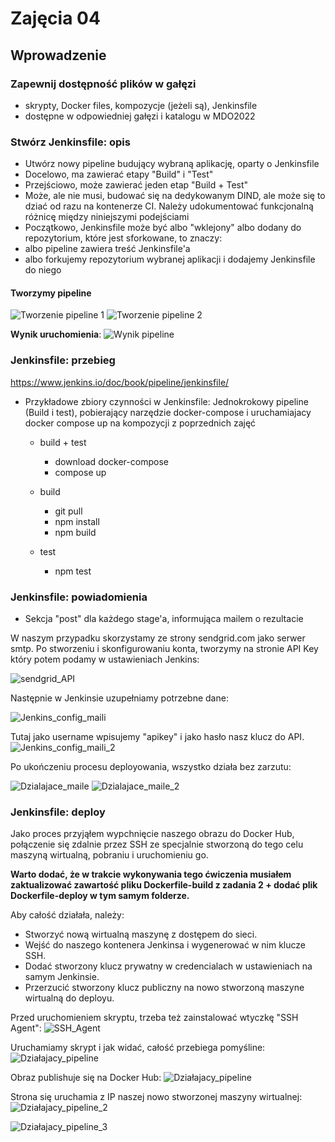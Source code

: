 # Zajęcia 04

## Wprowadzenie

### Zapewnij dostępność plików w gałęzi
 * skrypty, Docker files, kompozycje (jeżeli są), Jenkinsfile
 * dostępne w odpowiedniej gałęzi i katalogu w MDO2022

### Stwórz Jenkinsfile: opis
 * Utwórz nowy pipeline budujący wybraną aplikację, oparty o Jenkinsfile
 * Docelowo, ma zawierać etapy "Build" i "Test"
 * Przejściowo, może zawierać jeden etap "Build + Test"
 * Może, ale nie musi, budować się na dedykowanym DIND, ale może się to dziać od razu na kontenerze CI. Należy udokumentować funkcjonalną różnicę między niniejszymi podejściami
 * Początkowo, Jenkinsfile może być albo "wklejony" albo dodany do repozytorium, które jest sforkowane, to znaczy:
  * albo pipeline zawiera treść Jenkinsfile'a
  * albo forkujemy repozytorium wybranej aplikacji i dodajemy Jenkinsfile do niego

#### Tworzymy pipeline
![Tworzenie pipeline 1](screenshots/1.PNG)
![Tworzenie pipeline 2](screenshots/2.PNG)

**Wynik uruchomienia**:
![Wynik pipeline](screenshots/3.PNG)

### Jenkinsfile: przebieg
https://www.jenkins.io/doc/book/pipeline/jenkinsfile/
* Przykładowe zbiory czynności w Jenkinsfile:
Jednokrokowy pipeline (Build i test), pobierający narzędzie docker-compose i uruchamiajacy docker compose up na kompozycji z poprzednich zajęć
  * build + test
    * download docker-compose
	* compose up

  * build
    * git pull
	* npm install
	* npm build
  * test
    * npm test

### Jenkinsfile: powiadomienia
  * Sekcja "post" dla każdego stage'a, informująca mailem o rezultacie

W naszym przypadku skorzystamy ze strony sendgrid.com jako serwer smtp. Po stworzeniu i skonfigurowaniu konta, tworzymy na stronie API Key który potem podamy w ustawieniach Jenkins:

![sendgrid_API](screenshots/4.PNG)

Następnie w Jenkinsie uzupełniamy potrzebne dane:

![Jenkins_config_maili](screenshots/5.PNG)

Tutaj jako username wpisujemy "apikey" i jako hasło nasz klucz do API.
![Jenkins_config_maili_2](screenshots/6.PNG)

Po ukończeniu procesu deployowania, wszystko działa bez zarzutu:

![Dzialajace_maile](screenshots/7.PNG)
![Dzialajace_maile_2](screenshots/8.PNG)

### Jenkinsfile: deploy

Jako proces przyjąłem wypchnięcie naszego obrazu do Docker Hub, połączenie się zdalnie przez SSH ze specjalnie stworzoną do tego celu maszyną wirtualną, pobraniu i uruchomieniu go.

**Warto dodać, że w trakcie wykonywania tego ćwiczenia musiałem zaktualizować zawartość pliku Dockerfile-build z zadania 2 + dodać plik Dockerfile-deploy w tym samym folderze.**

Aby całość działała, należy:
* Stworzyć nową wirtualną maszynę z dostępem do sieci.
* Wejść do naszego kontenera Jenkinsa i wygenerować w nim klucze SSH.
* Dodać stworzony klucz prywatny w credencialach w ustawieniach na samym Jenkinsie.
* Przerzucić stworzony klucz publiczny na nowo stworzoną maszyne wirtualną do deployu.

Przed uruchomieniem skryptu, trzeba też zainstalować wtyczkę "SSH Agent":
![SSH_Agent](screenshots/9.PNG)

Uruchamiamy skrypt i jak widać, całość przebiega pomyśline:
![Działajacy_pipeline](screenshots/10.PNG)

Obraz publishuje się na Docker Hub:
![Działajacy_pipeline](screenshots/11.PNG)

Strona się uruchamia z IP naszej nowo stworzonej maszyny wirtualnej:
![Działajacy_pipeline_2](screenshots/12.PNG)

![Działajacy_pipeline_3](screenshots/13.PNG)
